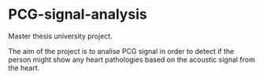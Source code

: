 # PCG-signal-analysis

Master thesis university project. 

The aim of the project is to analise PCG signal in order to detect if the person might show any heart pathologies based on the acoustic signal from the heart.
